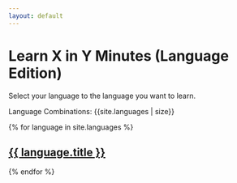 ```yaml
---
layout: default
---
```


# Learn X in Y Minutes (Language Edition)

Select your language to the language you want to learn.

Language Combinations: {{site.languages | size}}

{% for language in site.languages %}
  <h2>
     <a href="{{ language.url }}">{{ language.title }}</a>
  </h2>
{% endfor %}
